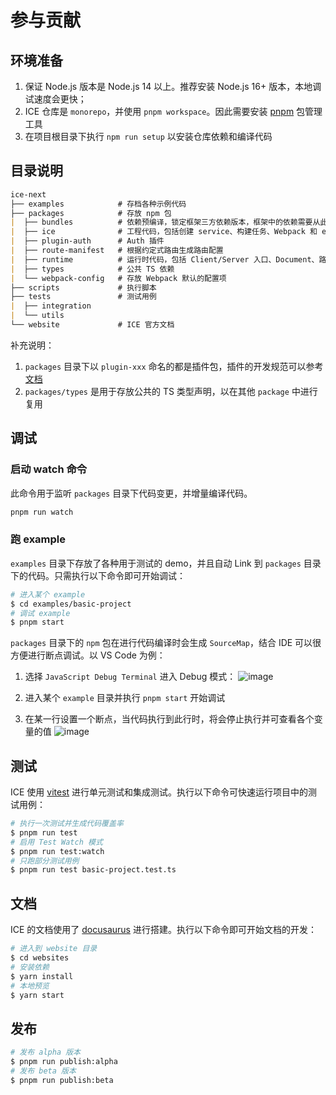 # 参与贡献

## 环境准备

1. 保证 Node.js 版本是 Node.js 14 以上。推荐安装 Node.js 16+ 版本，本地调试速度会更快；
2. ICE 仓库是 `monorepo`，并使用 `pnpm workspace`。因此需要安装 [pnpm](https://pnpm.io/) 包管理工具
3. 在项目根目录下执行 `npm run setup` 以安装仓库依赖和编译代码

## 目录说明

```markdown
ice-next
├── examples            # 存档各种示例代码
├── packages            # 存放 npm 包
|  ├── bundles          # 依赖预编译，锁定框架三方依赖版本，框架中的依赖需要从此包导入模块
|  ├── ice              # 工程代码，包括创建 service、构建任务、Webpack 和 esbuild 的打包编译逻辑等
|  ├── plugin-auth      # Auth 插件
|  ├── route-manifest   # 根据约定式路由生成路由配置
|  ├── runtime          # 运行时代码，包括 Client/Server 入口、Document、路由组件等
|  ├── types            # 公共 TS 依赖
|  └── webpack-config   # 存放 Webpack 默认的配置项
├── scripts             # 执行脚本
├── tests               # 测试用例
|  ├── integration
|  └── utils
└── website             # ICE 官方文档
```

补充说明：

1. `packages` 目录下以 `plugin-xxx` 命名的都是插件包，插件的开发规范可以参考[文档]()
2. `packages/types` 是用于存放公共的 TS 类型声明，以在其他 `package` 中进行复用

## 调试

### 启动 watch 命令

此命令用于监听 `packages` 目录下代码变更，并增量编译代码。

```bash
pnpm run watch
```

### 跑 example

`examples` 目录下存放了各种用于测试的 demo，并且自动 Link 到 `packages` 目录下的代码。只需执行以下命令即可开始调试：

```bash
# 进入某个 example
$ cd examples/basic-project
# 调试 example
$ pnpm start
```

`packages` 目录下的 `npm` 包在进行代码编译时会生成 `SourceMap`，结合 IDE 可以很方便进行断点调试。以 VS  Code 为例：

1. 选择 `JavaScript Debug Terminal` 进入 Debug 模式：
![image](https://user-images.githubusercontent.com/44047106/172011203-8b3b4016-8f7b-4743-bbef-30672ab04b03.png)

2. 进入某个 `example` 目录并执行 `pnpm start` 开始调试

3. 在某一行设置一个断点，当代码执行到此行时，将会停止执行并可查看各个变量的值
![image](https://user-images.githubusercontent.com/44047106/172013483-028d0fa8-8634-46fe-bbb6-1b28b39b8ce1.png)

## 测试

ICE 使用 [vitest](https://vitest.dev/) 进行单元测试和集成测试。执行以下命令可快速运行项目中的测试用例：

```bash
# 执行一次测试并生成代码覆盖率
$ pnpm run test
# 启用 Test Watch 模式
$ pnpm run test:watch
# 只跑部分测试用例
$ pnpm run test basic-project.test.ts
```

## 文档

ICE 的文档使用了 [docusaurus](https://docusaurus.io/) 进行搭建。执行以下命令即可开始文档的开发：

```bash
# 进入到 website 目录
$ cd websites
# 安装依赖
$ yarn install
# 本地预览
$ yarn start 
```

## 发布

```bash
# 发布 alpha 版本
$ pnpm run publish:alpha
# 发布 beta 版本
$ pnpm run publish:beta
```
